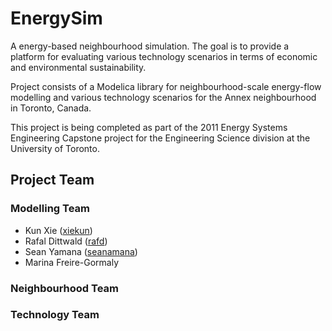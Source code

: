 EnergySim
=========

A energy-based neighbourhood simulation. The goal is to provide a platform for evaluating various technology scenarios in terms of economic and environmental sustainability. 

Project consists of a Modelica library for neighbourhood-scale energy-flow modelling and various technology scenarios for the Annex neighbourhood in Toronto, Canada.

This project is being completed as part of the 2011 Energy Systems Engineering Capstone project for the Engineering Science division at the University of Toronto.


Project Team
------------

### Modelling Team
* Kun Xie ([xiekun](http://github.com/xiekun/))
* Rafal Dittwald ([rafd](https://github.com/rafd/))
* Sean Yamana ([seanamana](https://github.com/seanamana/))
* Marina Freire-Gormaly

### Neighbourhood Team

### Technology Team